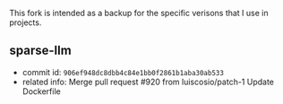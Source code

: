 This fork is intended as a backup for the specific verisons that I use in projects.

## sparse-llm

- commit id: `906ef948dc8dbb4c84e1bb0f2861b1aba30ab533`
- related info: Merge pull request #920 from luiscosio/patch-1 Update Dockerfile
